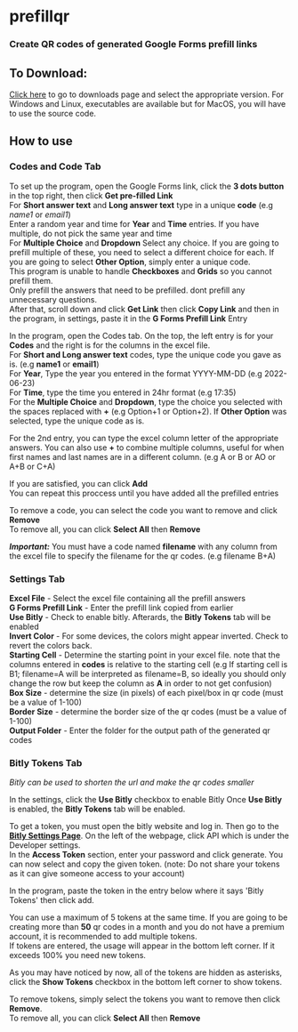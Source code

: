 # prefillqr
### Create QR codes of generated Google Forms prefill links

## To Download:
[Click here](https://github.com/IonAir1/prefillqr/releases/tag/release1.0.1) to go to downloads page and select the appropriate version.
For Windows and Linux, executables are available but for MacOS, you will have to use the source code.


## How to use

### Codes and Code Tab

To set up the program, open the Google Forms link, click the **3 dots button** in the top right, then click **Get pre-filled Link**  
For **Short answer text** and **Long answer text** type in a unique **code** (e.g *name1* or *email1*)  
Enter a random year and time for **Year** and **Time** entries. If you have multiple, do not pick the same year and time  
For **Multiple Choice** and **Dropdown** Select any choice. If you are going to prefill multiple of these, you need to select a different choice for each. If you are going to select **Other Option**, simply enter a unique code.  
This program is unable to handle **Checkboxes** and **Grids** so you cannot prefill them.  
Only prefill the answers that need to be prefilled. dont prefill any unnecessary questions.  
After that, scroll down and click **Get Link** then click **Copy Link** and then in the program, in settings, paste it in the **G Forms Prefill Link** Entry  


In the program, open the Codes tab. On the top, the left entry is for your **Codes** and the right is for the columns in the excel file.  
For **Short and Long answer text** codes, type the unique code you gave as is. (e.g **name1** or **email1**)  
For **Year**, Type the year you entered in the format YYYY-MM-DD (e.g 2022-06-23)  
For **Time**, type the time you entered in 24hr format (e.g 17:35)  
For the **Multiple Choice** and **Dropdown**, type the choice you selected with the spaces replaced with **+** (e.g Option+1 or Option+2). If **Other Option** was selected, type the unique code as is.  

For the 2nd entry, you can type the excel column letter of the appropriate answers. You can also use **+** to combine multiple columns, useful for when first names and last names are in a different column. (e.g A or B or AO or A+B or C+A)

If you are satisfied, you can click **Add**  
You can repeat this proccess until you have added all the prefilled entries  

To remove a code, you can select the code you want to remove and click **Remove**  
To remove all, you can click **Select All** then **Remove**

***Important:*** You must have a code named **filename** with any column from the excel file to specify the filename for the qr codes. (e.g filename      B+A)  

### Settings Tab

**Excel File** - Select the excel file containing all the prefill answers  
**G Forms Prefill Link** - Enter the prefill link copied from earlier  
**Use Bitly** - Check to enable bitly. Afterards, the **Bitly Tokens** tab will be enabled  
**Invert Color** - For some devices, the colors might appear inverted. Check to revert the colors back.  
**Starting Cell** - Determine the starting point in your excel file. note that the columns entered in **codes** is relative to the starting cell (e.g If starting cell is B1; filename=A will be interpreted as filename=B, so ideally you should only change the row but keep the column as **A** in order to not get confusion)  
**Box Size** - determine the size (in pixels) of each pixel/box in qr code (must be a value of 1-100)  
**Border Size** - determine the border size of the qr codes (must be a value of 1-100)  
**Output Folder** - Enter the folder for the output path of the generated qr codes

### Bitly Tokens Tab

*Bitly can be used to shorten the url and make the qr codes smaller*

In the settings, click the **Use Bitly** checkbox to enable Bitly
Once **Use Bitly** is enabled, the **Bitly Tokens** tab will be enabled.

To get a token, you must open the bitly website and log in. Then go to the [**Bitly Settings Page**](https://app.bitly.com/settings/profile/). On the left of the webpage, click API which is under the Developer settings.  
In the **Access Token** section, enter your password and click generate. You can now select and copy the given token. (note: Do not share your tokens as it can give someone access to your account)

In the program, paste the token in the entry below where it says 'Bitly Tokens' then click add.

You can use a maximum of 5 tokens at the same time. If you are going to be creating more than **50** qr codes in a month and you do not have a premium account, it is recommended to add multiple tokens.  
If tokens are entered, the usage will appear in the bottom left corner. If it exceeds 100% you need new tokens.

As you may have noticed by now, all of the tokens are hidden as asterisks, click the **Show Tokens** checkbox in the bottom left corner to show tokens.

To remove tokens, simply select the tokens you want to remove then click **Remove**.  
To remove all, you can click **Select All** then **Remove**
